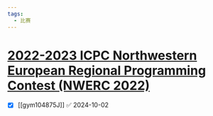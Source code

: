 ```yaml
---
tags:
  - 比赛
---
```

# [2022-2023 ICPC Northwestern European Regional Programming Contest (NWERC 2022)](https://codeforces.com/gym/104875)

- [x] [[gym104875J]] ✅ 2024-10-02
